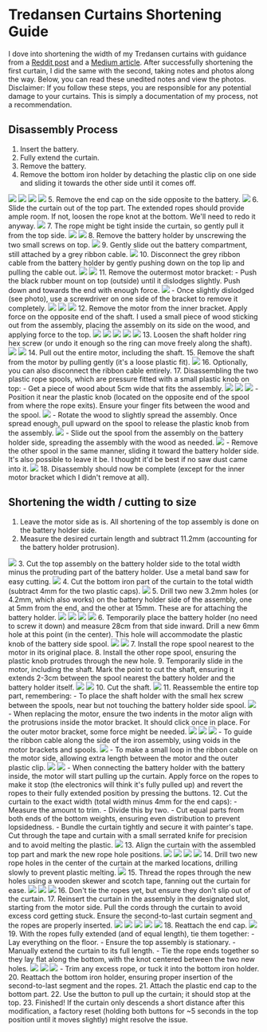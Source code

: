 # Tredansen Curtains Shortening Guide

I dove into shortening the width of my Tredansen curtains with guidance from a [Reddit post](https://www.reddit.com/r/tradfri/comments/15hj3r2/ikea_tredansen_diy_guide_cut_complete_disassembly/) and a [Medium article](https://medium.com/@jared_1228/praktlysing-ikea-smart-blinds-cut-to-size-95d16a2315ef). After successfully shortening the first curtain, I did the same with the second, taking notes and photos along the way. Below, you can read these unedited notes and view the photos. Disclaimer: If you follow these steps, you are responsible for any potential damage to your curtains. This is simply a documentation of my process, not a recommendation.

## Disassembly Process
1. Insert the battery.
2. Fully extend the curtain.
3. Remove the battery.
4. Remove the bottom iron holder by detaching the plastic clip on one side and sliding it towards the other side until it comes off.
<img src="img/4-1.jpg" />
<img src="img/4-2.jpg" />
<img src="img/4-3.jpg" />
<img src="img/4-4.jpg" />
5. Remove the end cap on the side opposite to the battery.
<img src="img/5.jpg" />
6. Slide the curtain out of the top part. The extended ropes should provide ample room. If not, loosen the rope knot at the bottom. We'll need to redo it anyway.
<img src="img/6.jpg" />
7. The rope might be tight inside the curtain, so gently pull it from the top side.
<img src="img/7-1.jpg" />
<img src="img/7-2.jpg" />
8. Remove the battery holder by unscrewing the two small screws on top.
<img src="img/8.jpg" />
9. Gently slide out the battery compartment, still attached by a grey ribbon cable.
<img src="img/9.jpg" />
10. Disconnect the grey ribbon cable from the battery holder by gently pushing down on the top lip and pulling the cable out.
<img src="img/10-1.jpg" />
<img src="img/10-2.jpg" />
11. Remove the outermost motor bracket:
    - Push the black rubber mount on top (outside) until it dislodges slightly. Push down and towards the end with enough force.
    <img src="img/11-1.jpg" />
    - Once slightly dislodged (see photo), use a screwdriver on one side of the bracket to remove it completely.
    <img src="img/11-2.jpg" />
    <img src="img/11-3.jpg" />
    <img src="img/11-4.jpg" />
12. Remove the motor from the inner bracket. Apply force on the opposite end of the shaft. I used a small piece of wood sticking out from the assembly, placing the assembly on its side on the wood, and applying force to the top.
<img src="img/12-1.jpg" />
<img src="img/12-2.jpg" />
<img src="img/12-3.jpg" />
<img src="img/12-4.jpg" />
<img src="img/12-5.jpg" />
13. Loosen the shaft holder ring hex screw (or undo it enough so the ring can move freely along the shaft).
<img src="img/13-1.jpg" />
<img src="img/13-2.jpg" />
14. Pull out the entire motor, including the shaft.
15. Remove the shaft from the motor by pulling gently (it's a loose plastic fit).
<img src="img/15.jpg" />
16. Optionally, you can also disconnect the ribbon cable entirely.
17. Disassembling the two plastic rope spools, which are pressure fitted with a small plastic knob on top:
    - Get a piece of wood about 5cm wide that fits the assembly.
    <img src="img/17-1.jpg" />
    <img src="img/17-2.jpg" />
    <img src="img/17-3.jpg" />
    - Position it near the plastic knob (located on the opposite end of the spool from where the rope exits). Ensure your finger fits between the wood and the spool.
    <img src="img/17-4.jpg" />
    - Rotate the wood to slightly spread the assembly. Once spread enough, pull upward on the spool to release the plastic knob from the assembly.
    <img src="img/17-5.jpg" />
    - Slide out the spool from the assembly on the battery holder side, spreading the assembly with the wood as needed.
    <img src="img/17-6.jpg" />
    - Remove the other spool in the same manner, sliding it toward the battery holder side. It's also possible to leave it be. I thought it'd be best if no saw dust came into it.
    <img src="img/17-7.jpg" />
18. Disassembly should now be complete (except for the inner motor bracket which I didn't remove at all).

## Shortening the width / cutting to size
1. Leave the motor side as is. All shortening of the top assembly is done on the battery holder side.
2. Measure the desired curtain length and subtract 11.2mm (accounting for the battery holder protrusion).
<img src="img/cut2.jpg" />
3. Cut the top assembly on the battery holder side to the total width minus the protruding part of the battery holder. Use a metal band saw for easy cutting.
<img src="img/cut3.jpg" />
4. Cut the bottom iron part of the curtain to the total width (subtract 4mm for the two plastic caps).
<img src="img/cut4.jpg" />
5. Drill two new 3.2mm holes (or 4.2mm, which also works) on the battery holder side of the assembly, one at 5mm from the end, and the other at 15mm. These are for attaching the battery holder.
<img src="img/cut5-1.jpg" />
<img src="img/cut5-2.jpg" />
<img src="img/cut5-3.jpg" />
<img src="img/cut5-4.jpg" />
6. Temporarily place the battery holder (no need to screw it down) and measure 28cm from that side inward. Drill a new 6mm hole at this point (in the center). This hole will accommodate the plastic knob of the battery side spool.
<img src="img/cut6-1.jpg" />
<img src="img/cut6-2.jpg" />
7. Install the rope spool nearest to the motor in its original place.
8. Install the other rope spool, ensuring the plastic knob protrudes through the new hole.
9. Temporarily slide in the motor, including the shaft. Mark the point to cut the shaft, ensuring it extends 2-3cm between the spool nearest the battery holder and the battery holder itself.
<img src="img/cut9-1.jpg" />
<img src="img/cut9-2.jpg" />
10. Cut the shaft.
<img src="img/cut10.jpg" />
11. Reassemble the entire top part, remembering:
    - To place the shaft holder with the small hex screw between the spools, near but not touching the battery holder side spool.
    <img src="img/cut11-1.jpg" />
    - When replacing the motor, ensure the two indents in the motor align with the protrusions inside the motor bracket. It should click once in place. For the outer motor bracket, some force might be needed.
    <img src="img/cut11-2.jpg" />
    <img src="img/cut11-3.jpg" />
    <img src="img/cut11-4.jpg" />
    - To guide the ribbon cable along the side of the iron assembly, using voids in the motor brackets and spools.
    <img src="img/cut11-5.jpg" />
    - To make a small loop in the ribbon cable on the motor side, allowing extra length between the motor and the outer plastic clip.
    <img src="img/cut11-6.jpg" />
    <img src="img/cut11-7.jpg" />
    - When connecting the battery holder with the battery inside, the motor will start pulling up the curtain. Apply force on the ropes to make it stop (the electronics will think it's fully pulled up) and revert the ropes to their fully extended position by pressing the buttons.
12. Cut the curtain to the exact width (total width minus 4mm for the end caps):
    - Measure the amount to trim.
    - Divide this by two.
    - Cut equal parts from both ends of the bottom weights, ensuring even distribution to prevent lopsidedness.
    - Bundle the curtain tightly and secure it with painter's tape. Cut through the tape and curtain with a small serrated knife for precision and to avoid melting the plastic.
    <img src="img/cut12.jpg" />
13. Align the curtain with the assembled top part and mark the new rope hole positions.
<img src="img/cut13-1.jpg" />
<img src="img/cut13-2.jpg" />
<img src="img/cut13-3.jpg" />
<img src="img/cut13-4.jpg" />
14. Drill two new rope holes in the center of the curtain at the marked locations, drilling slowly to prevent plastic melting.
<img src="img/cut14-1.jpg" />
15. Thread the ropes through the new holes using a wooden skewer and scotch tape, fanning out the curtain for ease.
<img src="img/cut15-1.jpg" />
<img src="img/cut15-2.jpg" />
<img src="img/cut15-3.jpg" />
16. Don't tie the ropes yet, but ensure they don't slip out of the curtain.
17. Reinsert the curtain in the assembly in the designated slot, starting from the motor side. Pull the cords through the curtain to avoid excess cord getting stuck. Ensure the second-to-last curtain segment and the ropes are properly inserted.
<img src="img/cut17-1.jpg" />
<img src="img/cut17-2.jpg" />
<img src="img/cut17-3.jpg" />
<img src="img/cut17-4.jpg" />
<img src="img/cut17-5.jpg" />
18. Reattach the end cap.
<img src="img/cut18.jpg" />
19. With the ropes fully extended (and of equal length), tie them together:
    - Lay everything on the floor.
    - Ensure the top assembly is stationary.
    - Manually extend the curtain to its full length.
    - Tie the rope ends together so they lay flat along the bottom, with the knot centered between the two new holes.
    <img src="img/cut19-1.jpg" />
    <img src="img/cut19-2.jpg" />
    <img src="img/cut19-3.jpg" />
    - Trim any excess rope, or tuck it into the bottom iron holder.
20. Reattach the bottom iron holder, ensuring proper insertion of the second-to-last segment and the ropes.
21. Attach the plastic end cap to the bottom part.
22. Use the button to pull up the curtain; it should stop at the top.
23. Finished! If the curtain only descends a short distance after this modification, a factory reset (holding both buttons for ~5 seconds in the top position until it moves slightly) might resolve the issue.
